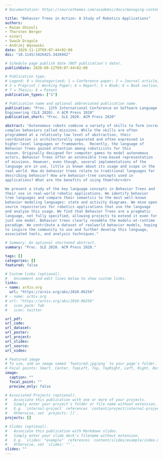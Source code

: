 ```yaml
---
# Documentation: https://sourcethemes.com/academic/docs/managing-content/

title: "Behavior Trees in Action: A Study of Robotics Applications"
authors: 
- Razan Ghzouli
- Thorsten Berger
- einarj 
- Swaib Dragule
- Andrzej Wąsowski
date: 2020-11-13T09:07:44+02:00
doi: "10.1145/3426425.3426942"

# Schedule page publish date (NOT publication's date).
publishDate: 2020-09-12T09:07:44+02:00

# Publication type.
# Legend: 0 = Uncategorized; 1 = Conference paper; 2 = Journal article;
# 3 = Preprint / Working Paper; 4 = Report; 5 = Book; 6 = Book section;
# 7 = Thesis; 8 = Patent
publication_types: ["1"]

# Publication name and optional abbreviated publication name.
publication: "Proc. 12th International Conference on Software Language
Engineering (SLE 2020). © ACM Press 2020"
publication_short: "Proc. SLE 2020. ACM Press 2020"

abstract: "Autonomous robots combine a variety of skills to form increasingly
complex behaviors called missions. While the skills are often
programmed at a relatively low level of abstraction, their
coordination is architecturally separated and often expressed in
higher-level languages or frameworks.  Recently, the language of
Behavior Trees gained attention among roboticists for this
reason. Originally designed for computer games to model autonomous
actors, Behavior Trees offer an extensible tree-based representation
of missions. However, even though, several implementations of the
language are in use, little is known about its usage and scope in the
real world. How do behavior trees relate to traditional languages for
describing behavior? How are behavior-tree concepts used in
applications? What are the benefits of using them?<br><br>

We present a study of the key language concepts in Behavior Trees and
their use in real-world robotic applications. We identify behavior
tree languages and compare their semantics to the most well-known
behavior modeling languages: state and activity diagrams. We mine open
source repositories for robotics applications that use the language
and analyze this usage. We find that Behavior Trees are a pragmatic
language, not fully specified, allowing projects to extend it even for
just one model. Behavior trees clearly resemble the models-at-runtime
paradigm. We contribute a dataset of realworld behavior models, hoping
to inspire the community to use and further develop this language,
associated tools, and analysis techniques."

# Summary. An optional shortened abstract.
summary: "Proc. SLE 2020. ACM Press 2020."

tags: []
categories: []
featured: false

# Custom links (optional).
#   Uncomment and edit lines below to show custom links.
links:
- name: arXiv.org
  url: "https://arxiv.org/abs/2010.06256"
# - name: arXiv.org
# url: "https://arxiv.org/abs/2010.06256"
#   icon_pack: fab
#   icon: twitter

url_pdf:
url_code:
url_dataset:
url_poster:
url_project:
url_slides:
url_source:
url_video:

# Featured image
# To use, add an image named `featured.jpg/png` to your page's folder. 
# Focal points: Smart, Center, TopLeft, Top, TopRight, Left, Right, BottomLeft, Bottom, BottomRight.
image:
  caption: ""
  focal_point: ""
  preview_only: false

# Associated Projects (optional).
#   Associate this publication with one or more of your projects.
#   Simply enter your project's folder or file name without extension.
#   E.g. `internal-project` references `content/project/internal-project/index.md`.
#   Otherwise, set `projects: []`.
projects: []

# Slides (optional).
#   Associate this publication with Markdown slides.
#   Simply enter your slide deck's filename without extension.
#   E.g. `slides: "example"` references `content/slides/example/index.md`.
#   Otherwise, set `slides: ""`.
slides: ""
---
```

